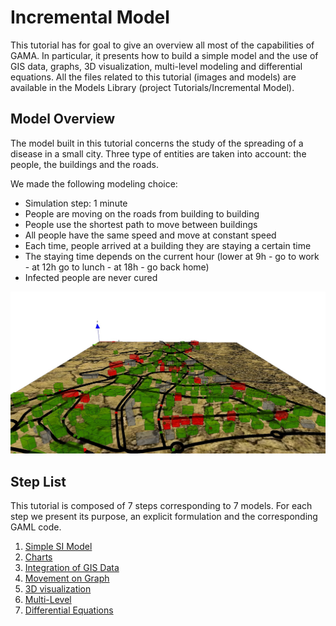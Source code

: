 # Incremental Model



This tutorial has for goal to give an overview all most of the capabilities of GAMA. In particular, it presents how to build a simple model and the use of GIS data, graphs, 3D visualization, multi-level modeling and differential equations. All the files related to this tutorial (images and models) are available in the Models Library (project Tutorials/Incremental Model).






## Model Overview
The model built in this tutorial concerns the study of the spreading of a disease in a small city.
Three type of entities are taken into account: the people, the buildings and the roads.

We made the following modeling choice:
  * Simulation step: 1 minute
  * People are moving on the roads from building to building
  * People use the shortest path to move between buildings
  * All people have the same speed and move at constant speed
  * Each time, people arrived at a building they are staying a certain time
  * The staying time depends on the current hour (lower at 9h - go to work - at 12h go to lunch - at 18h - go back home)
  * Infected people are never cured

![images/incremental_model.jpg](images/incremental_model.jpg)





## Step List

This tutorial is composed of 7 steps corresponding to 7 models. For each step we present its purpose, an explicit formulation and the corresponding GAML code.

  1. [Simple SI Model](https://github.com/gama-platform/gama/wiki/Content\Tutorials\Tutorials\IncrementalModel\IncrementalModel_step1.md)
  1. [Charts](https://github.com/gama-platform/gama/wiki/Content\Tutorials\Tutorials\IncrementalModel\IncrementalModel_step2.md)
  1. [Integration of GIS Data](https://github.com/gama-platform/gama/wiki/Content\Tutorials\Tutorials\IncrementalModel\IncrementalModel_step3.md)
  1. [Movement on Graph](https://github.com/gama-platform/gama/wiki/Content\Tutorials\Tutorials\IncrementalModel\IncrementalModel_step4.md)
  1. [3D visualization](https://github.com/gama-platform/gama/wiki/Content\Tutorials\Tutorials\IncrementalModel\IncrementalModel_step5.md)
  1. [Multi-Level](https://github.com/gama-platform/gama/wiki/Content\Tutorials\Tutorials\IncrementalModel\IncrementalModel_step6.md)
  1. [Differential Equations](https://github.com/gama-platform/gama/wiki/Content\Tutorials\Tutorials\IncrementalModel\IncrementalModel_step7.md)